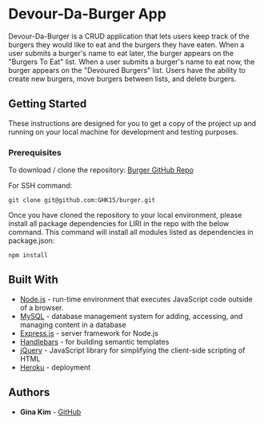 # Devour-Da-Burger App

Devour-Da-Burger is a CRUD application that lets users keep track of the burgers they would like to eat and the burgers they have eaten. When a user submits a burger's name to eat later, the burger appears on the "Burgers To Eat" list. When a user submits a burger's name to eat now, the burger appears on the "Devoured Burgers" list. Users have the ability to create new burgers, move burgers between lists, and delete burgers. 

## Getting Started

These instructions are designed for you to get a copy of the project up and running on your local machine for development and testing purposes.

### Prerequisites

To download / clone the repository: [Burger GitHub Repo](https://github.com/GHK15/burger)

For SSH command:

```
git clone git@github.com:GHK15/burger.git
```

Once you have cloned the repository to your local environment, please install all package dependencies for LIRI in the repo with the below command. This command will install all modules listed as dependencies in package.json:

```
npm install
```

## Built With

* [Node.js](https://nodejs.org/en/) - run-time environment that executes JavaScript code outside of a browser.
* [MySQL](https://dev.mysql.com/) - database management system for adding, accessing, and managing content in a database
* [Express.js](https://expressjs.com/) - server framework for Node.js
* [Handlebars](https://handlebarsjs.com/) - for building semantic templates
* [jQuery](https://jquery.com/) - JavaScript library for simplifying the client-side scripting of HTML
* [Heroku](https://heroku.com/) - deployment


## Authors

* **Gina Kim** - [GitHub](https://github.com/GHK15)
